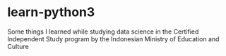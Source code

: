 # learn-python3
Some things I learned while studying data science in the Certified Independent Study program by the Indonesian Ministry of Education and Culture
